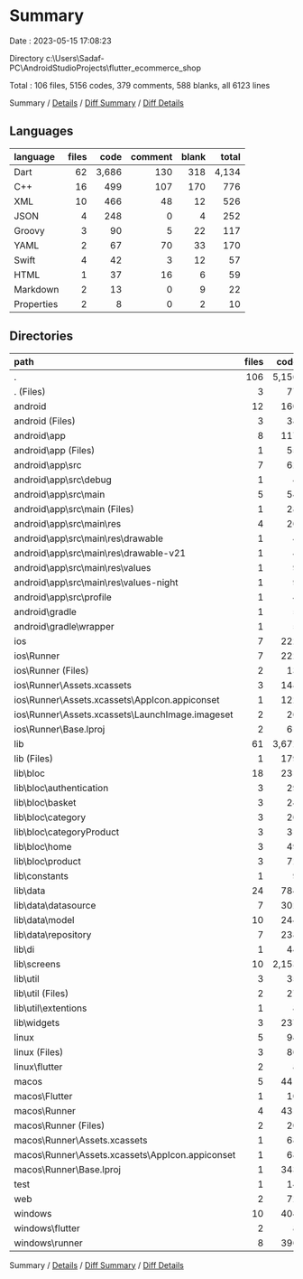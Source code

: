 # Summary

Date : 2023-05-15 17:08:23

Directory c:\\Users\\Sadaf-PC\\AndroidStudioProjects\\flutter_ecommerce_shop

Total : 106 files,  5156 codes, 379 comments, 588 blanks, all 6123 lines

Summary / [Details](details.md) / [Diff Summary](diff.md) / [Diff Details](diff-details.md)

## Languages
| language | files | code | comment | blank | total |
| :--- | ---: | ---: | ---: | ---: | ---: |
| Dart | 62 | 3,686 | 130 | 318 | 4,134 |
| C++ | 16 | 499 | 107 | 170 | 776 |
| XML | 10 | 466 | 48 | 12 | 526 |
| JSON | 4 | 248 | 0 | 4 | 252 |
| Groovy | 3 | 90 | 5 | 22 | 117 |
| YAML | 2 | 67 | 70 | 33 | 170 |
| Swift | 4 | 42 | 3 | 12 | 57 |
| HTML | 1 | 37 | 16 | 6 | 59 |
| Markdown | 2 | 13 | 0 | 9 | 22 |
| Properties | 2 | 8 | 0 | 2 | 10 |

## Directories
| path | files | code | comment | blank | total |
| :--- | ---: | ---: | ---: | ---: | ---: |
| . | 106 | 5,156 | 379 | 588 | 6,123 |
| . (Files) | 3 | 77 | 70 | 40 | 187 |
| android | 12 | 160 | 51 | 33 | 244 |
| android (Files) | 3 | 38 | 0 | 10 | 48 |
| android\\app | 8 | 117 | 51 | 22 | 190 |
| android\\app (Files) | 1 | 55 | 5 | 13 | 73 |
| android\\app\\src | 7 | 62 | 46 | 9 | 117 |
| android\\app\\src\\debug | 1 | 4 | 4 | 1 | 9 |
| android\\app\\src\\main | 5 | 54 | 38 | 7 | 99 |
| android\\app\\src\\main (Files) | 1 | 28 | 6 | 1 | 35 |
| android\\app\\src\\main\\res | 4 | 26 | 32 | 6 | 64 |
| android\\app\\src\\main\\res\\drawable | 1 | 4 | 7 | 2 | 13 |
| android\\app\\src\\main\\res\\drawable-v21 | 1 | 4 | 7 | 2 | 13 |
| android\\app\\src\\main\\res\\values | 1 | 9 | 9 | 1 | 19 |
| android\\app\\src\\main\\res\\values-night | 1 | 9 | 9 | 1 | 19 |
| android\\app\\src\\profile | 1 | 4 | 4 | 1 | 9 |
| android\\gradle | 1 | 5 | 0 | 1 | 6 |
| android\\gradle\\wrapper | 1 | 5 | 0 | 1 | 6 |
| ios | 7 | 222 | 2 | 9 | 233 |
| ios\\Runner | 7 | 222 | 2 | 9 | 233 |
| ios\\Runner (Files) | 2 | 13 | 0 | 3 | 16 |
| ios\\Runner\\Assets.xcassets | 3 | 148 | 0 | 4 | 152 |
| ios\\Runner\\Assets.xcassets\\AppIcon.appiconset | 1 | 122 | 0 | 1 | 123 |
| ios\\Runner\\Assets.xcassets\\LaunchImage.imageset | 2 | 26 | 0 | 3 | 29 |
| ios\\Runner\\Base.lproj | 2 | 61 | 2 | 2 | 65 |
| lib | 61 | 3,672 | 120 | 311 | 4,103 |
| lib (Files) | 1 | 179 | 0 | 9 | 188 |
| lib\\bloc | 18 | 231 | 0 | 62 | 293 |
| lib\\bloc\\authentication | 3 | 29 | 0 | 9 | 38 |
| lib\\bloc\\basket | 3 | 24 | 0 | 8 | 32 |
| lib\\bloc\\category | 3 | 26 | 0 | 9 | 35 |
| lib\\bloc\\categoryProduct | 3 | 31 | 0 | 9 | 40 |
| lib\\bloc\\home | 3 | 49 | 0 | 11 | 60 |
| lib\\bloc\\product | 3 | 72 | 0 | 16 | 88 |
| lib\\constants | 1 | 9 | 0 | 2 | 11 |
| lib\\data | 24 | 784 | 5 | 111 | 900 |
| lib\\data\\datasource | 7 | 302 | 0 | 37 | 339 |
| lib\\data\\model | 10 | 244 | 5 | 40 | 289 |
| lib\\data\\repository | 7 | 238 | 0 | 34 | 272 |
| lib\\di | 1 | 44 | 3 | 8 | 55 |
| lib\\screens | 10 | 2,153 | 112 | 102 | 2,367 |
| lib\\util | 3 | 35 | 0 | 8 | 43 |
| lib\\util (Files) | 2 | 27 | 0 | 6 | 33 |
| lib\\util\\extentions | 1 | 8 | 0 | 2 | 10 |
| lib\\widgets | 3 | 237 | 0 | 9 | 246 |
| linux | 5 | 94 | 27 | 38 | 159 |
| linux (Files) | 3 | 86 | 18 | 27 | 131 |
| linux\\flutter | 2 | 8 | 9 | 11 | 28 |
| macos | 5 | 441 | 3 | 12 | 456 |
| macos\\Flutter | 1 | 10 | 3 | 4 | 17 |
| macos\\Runner | 4 | 431 | 0 | 8 | 439 |
| macos\\Runner (Files) | 2 | 20 | 0 | 6 | 26 |
| macos\\Runner\\Assets.xcassets | 1 | 68 | 0 | 1 | 69 |
| macos\\Runner\\Assets.xcassets\\AppIcon.appiconset | 1 | 68 | 0 | 1 | 69 |
| macos\\Runner\\Base.lproj | 1 | 343 | 0 | 1 | 344 |
| test | 1 | 14 | 10 | 7 | 31 |
| web | 2 | 72 | 16 | 7 | 95 |
| windows | 10 | 404 | 80 | 131 | 615 |
| windows\\flutter | 2 | 8 | 9 | 11 | 28 |
| windows\\runner | 8 | 396 | 71 | 120 | 587 |

Summary / [Details](details.md) / [Diff Summary](diff.md) / [Diff Details](diff-details.md)